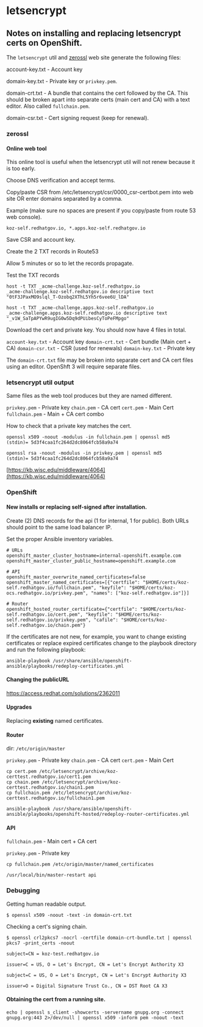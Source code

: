 # letsencrypt

## Notes on installing and replacing letsencrypt certs on OpenShift.

The ```letsencrypt``` util and [zerossl](https://zerossl.com/) web site generate the following files:

account-key.txt - Account key

domain-key.txt - Private key or ```privkey.pem```.

domain-crt.txt - A bundle that contains the cert followed by the CA. This should be broken apart
into separate certs (main cert and CA) with a text editor. Also called ```fullchain.pem```. 

domain-csr.txt - Cert signing request (keep for renewal).

### zerossl

#### Online web tool

This online tool is useful when the letsencrypt util will not renew because it is too early.

Choose DNS verification and accept terms.

Copy/paste CSR from /etc/letsencrypt/csr/0000_csr-certbot.pem into web site OR
enter domains separated by a comma.

Example (make sure no spaces are present if you copy/paste from route 53 web console).
```
koz-self.redhatgov.io, *.apps.koz-self.redhatgov.io
```

Save CSR and account key.

Create the 2 TXT records in Route53

Allow 5 minutes or so to let the records propagate.

Test the TXT records

```
host -t TXT _acme-challenge.koz-self.redhatgov.io
_acme-challenge.koz-self.redhatgov.io descriptive text "0tF3JPaxMO9slql_T-Ozobq2XThL5Yh5r6vee6U_lDA"

host -t TXT _acme-challenge.apps.koz-self.redhatgov.io
_acme-challenge.apps.koz-self.redhatgov.io descriptive text "_v1W_SaTpAPYwR9ugIG0w5Dq9dPUibesCyToPeFMpgo"
```

Download the cert and private key. You should now have 4 files in total.

```account-key.txt``` - Account key 
```domain-crt.txt``` - Cert bundle (Main cert + CA)
```domain-csr.txt``` - CSR (used for renewals)
```domain-key.txt``` - Private key

The ```domain-crt.txt``` file may be broken into separate cert and CA cert files using an editor. 
OpenShft 3 will require separate files.

### letsencrypt util output

Same files as the web tool produces but they are named different.

```privkey.pem``` - Private key
```chain.pem``` - CA cert
```cert.pem``` - Main Cert
```fullchain.pem``` - Main + CA cert combo

How to check that a private key matches the cert.

```
openssl x509 -noout -modulus -in fullchain.pem | openssl md5
(stdin)= 5d3f4caa1fc264d2dc8064fcb58a9a74

openssl rsa -noout -modulus -in privkey.pem | openssl md5
(stdin)= 5d3f4caa1fc264d2dc8064fcb58a9a74
```

[https://kb.wisc.edu/middleware/4064](https://kb.wisc.edu/middleware/4064)

### OpenShift

#### New installs or replacing self-signed after installation.

Create (2) DNS records for the api (1 for internal, 1 for public). Both URLs should point to the same
load balancer IP.

Set the proper Ansible inventory variables.

```
# URLs
openshift_master_cluster_hostname=internal-openshift.example.com
openshift_master_cluster_public_hostname=openshift.example.com

# API
openshift_master_overwrite_named_certificates=false
openshift_master_named_certificates=[{"certfile": "$HOME/certs/koz-self.redhatgov.io/fullchain.pem", "keyfile": "$HOME/certs/koz-ocs.redhatgov.io/privkey.pem", "names": ["koz-self.redhatgov.io"]}]

# Router
openshift_hosted_router_certificate={"certfile": "$HOME/certs/koz-self.redhatgov.io/cert.pem", "keyfile": "$HOME/certs/koz-self.redhatgov.io/privkey.pem", "cafile": "$HOME/certs/koz-self.redhatgov.io/chain.pem"}
```

If the certificates are not new, for example, you want to change existing certificates or replace expired certificates change to the playbook directory and run the following playbook:

```
ansible-playbook /usr/share/ansible/openshift-ansible/playbooks/redeploy-certificates.yml
```

#### Changing the publicURL

https://access.redhat.com/solutions/2362011

#### Upgrades 

Replacing **existing** named certificates.

#### Router

dir: ```/etc/origin/master```

```privkey.pem``` - Private key
```chain.pem``` - CA cert
```cert.pem``` - Main Cert

```
cp cert.pem /etc/letsencrypt/archive/koz-certtest.redhatgov.io/cert1.pem
cp chain.pem /etc/letsencrypt/archive/koz-certtest.redhatgov.io/chain1.pem
cp fullchain.pem /etc/letsencrypt/archive/koz-certtest.redhatgov.io/fullchain1.pem

ansible-playbook /usr/share/ansible/openshift-ansible/playbooks/openshift-hosted/redeploy-router-certificates.yml
```

#### API

```fullchain.pem``` - Main cert + CA cert

```privkey.pem``` - Private key

```
cp fullchain.pem /etc/origin/master/named_certificates

/usr/local/bin/master-restart api
```

### Debugging

Getting human readable output.

```
$ openssl x509 -noout -text -in domain-crt.txt 
```

Checking a cert's signing chain.

```
$ openssl crl2pkcs7 -nocrl -certfile domain-crt-bundle.txt | openssl pkcs7 -print_certs -noout

subject=CN = koz-test.redhatgov.io

issuer=C = US, O = Let's Encrypt, CN = Let's Encrypt Authority X3

subject=C = US, O = Let's Encrypt, CN = Let's Encrypt Authority X3

issuer=O = Digital Signature Trust Co., CN = DST Root CA X3
```

#### Obtaining the cert from a running site.

```
echo | openssl s_client -showcerts -servername gnupg.org -connect gnupg.org:443 2>/dev/null | openssl x509 -inform pem -noout -text
```